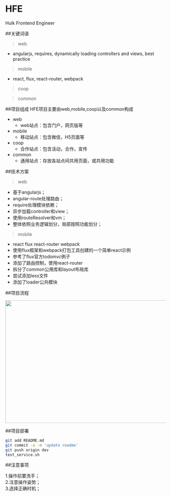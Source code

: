 # HFE
Hulk Frontend Engineer

##关键词语
> web
- angularjs, requires, dynamically loading controllers and views, best practice  

> mobile
- react, flux, react-router, webpack  

> coop  

> common

##项目组成
HFE项目主要由web,mobile,coop以及common构成
- web
	- web站点：包含门户，网页版等
- mobile 
	- 移动站点：包含微信，H5页面等
- coop 
	- 合作站点：包含活动，合作，宣传
- common 
	- 通用站点：存放各站点间共用页面，或共用功能


##技术方案
> web
- 基于angularjs；
- angular-route处理路由；
- require处理模块依赖；
- 异步加载controller和view；
- 使用routeResolver和vm；
- 整体依照业务逻辑划分，局部按照功能划分；  

> mobile
- react flux react-router webpack
- 使用flux框架和webpack打包工具创建的一个简单react示例
- 参考了flux官方todomvc例子
- 添加了路由控制，使用react-router
- 拆分了common公用库和layout布局库
- 尝试添加less文件
- 添加了loader公共模块
	
		
##项目流程
<p align="center">
  <a href="http://www.askgreenstone.com/">
    <img height="385" width="560" src="http://transfer.green-stone.cn/webDeploymentFlow.jpg">
  </a>
</p>

##项目部署
```sh
git add README.md  
git commit -a -m 'update readme'  
git push origin dev  
test_service.sh 
``` 

##注意事项
> 
1.操作前要洗手；  
2.注意操作姿势；  
3.选择正确时机；  






